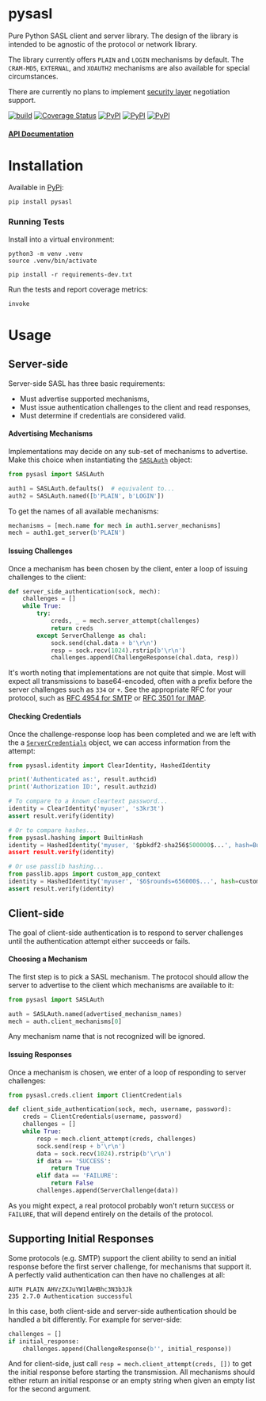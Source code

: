 pysasl
======

Pure Python SASL client and server library. The design of the library is
intended to be agnostic of the protocol or network library.

The library currently offers `PLAIN` and `LOGIN` mechanisms by default. The
`CRAM-MD5`, `EXTERNAL`, and `XOAUTH2` mechanisms are also available for special
circumstances.

There are currently no plans to implement
[security layer](https://datatracker.ietf.org/doc/html/rfc4422#section-3.7)
negotiation support.

[![build](https://github.com/icgood/pysasl/actions/workflows/python-package.yml/badge.svg)](https://github.com/icgood/pysasl/actions/workflows/python-package.yml)
[![Coverage Status](https://coveralls.io/repos/icgood/pysasl/badge.svg?branch=main)](https://coveralls.io/r/icgood/pysasl?branch=main)
[![PyPI](https://img.shields.io/pypi/v/pysasl.svg)](https://pypi.python.org/pypi/pysasl)
[![PyPI](https://img.shields.io/pypi/pyversions/pysasl.svg)](https://pypi.python.org/pypi/pysasl)
[![PyPI](https://img.shields.io/pypi/l/pysasl.svg)](https://pypi.python.org/pypi/pysasl)

#### [API Documentation](https://icgood.github.io/pysasl/)

Installation
============

Available in [PyPi](https://pypi.python.org/):

```
pip install pysasl
```

### Running Tests

Install into a virtual environment:

```
python3 -m venv .venv
source .venv/bin/activate

pip install -r requirements-dev.txt
```

Run the tests and report coverage metrics:

```
invoke
```

Usage
=====

## Server-side

Server-side SASL has three basic requirements:

* Must advertise supported mechanisms,
* Must issue authentication challenges to the client and read responses,
* Must determine if credentials are considered valid.

#### Advertising Mechanisms

Implementations may decide on any sub-set of mechanisms to advertise. Make this
choice when instantiating the [`SASLAuth`][1] object:

```python
from pysasl import SASLAuth

auth1 = SASLAuth.defaults()  # equivalent to...
auth2 = SASLAuth.named([b'PLAIN', b'LOGIN'])
```

To get the names of all available mechanisms:

```python
mechanisms = [mech.name for mech in auth1.server_mechanisms]
mech = auth1.get_server(b'PLAIN')
```

#### Issuing Challenges

Once a mechanism has been chosen by the client, enter a loop of issuing
challenges to the client:

```python
def server_side_authentication(sock, mech):
    challenges = []
    while True:
        try:
            creds, _ = mech.server_attempt(challenges)
            return creds
        except ServerChallenge as chal:
            sock.send(chal.data + b'\r\n')
            resp = sock.recv(1024).rstrip(b'\r\n')
            challenges.append(ChallengeResponse(chal.data, resp))
```

It's worth noting that implementations are not quite that simple. Most will
expect all transmissions to base64-encoded, often with a prefix before the
server challenges such as `334` or `+`. See the appropriate RFC for your
protocol, such as [RFC 4954 for SMTP][3] or [RFC 3501 for IMAP][4].

#### Checking Credentials

Once the challenge-response loop has been completed and we are left with the
a [`ServerCredentials`][2] object, we can access information from the
attempt:

```python
from pysasl.identity import ClearIdentity, HashedIdentity

print('Authenticated as:', result.authcid)
print('Authorization ID:', result.authzid)

# To compare to a known cleartext password...
identity = ClearIdentity('myuser', 's3kr3t')
assert result.verify(identity)

# Or to compare hashes...
from pysasl.hashing import BuiltinHash
identity = HashedIdentity('myuser, '$pbkdf2-sha256$500000$...', hash=BuiltinHash())
assert result.verify(identity)

# Or use passlib hashing...
from passlib.apps import custom_app_context
identity = HashedIdentity('myuser', '$6$rounds=656000$...', hash=custom_app_context)
assert result.verify(identity)
```

## Client-side

The goal of client-side authentication is to respond to server challenges until
the authentication attempt either succeeds or fails.

#### Choosing a Mechanism

The first step is to pick a SASL mechanism. The protocol should allow the server
to advertise to the client which mechanisms are available to it:

```python
from pysasl import SASLAuth

auth = SASLAuth.named(advertised_mechanism_names)
mech = auth.client_mechanisms[0]
```

Any mechanism name that is not recognized will be ignored.

#### Issuing Responses

Once a mechanism is chosen, we enter of a loop of responding to server
challenges:

```python
from pysasl.creds.client import ClientCredentials

def client_side_authentication(sock, mech, username, password):
    creds = ClientCredentials(username, password)
    challenges = []
    while True:
        resp = mech.client_attempt(creds, challenges)
        sock.send(resp + b'\r\n')
        data = sock.recv(1024).rstrip(b'\r\n')
        if data == 'SUCCESS':
            return True
        elif data == 'FAILURE':
            return False
        challenges.append(ServerChallenge(data))
```

As you might expect, a real protocol probably won't return `SUCCESS` or
`FAILURE`, that will depend entirely on the details of the protocol.

## Supporting Initial Responses

Some protocols (e.g. SMTP) support the client ability to send an initial
response before the first server challenge, for mechanisms that support it.
A perfectly valid authentication can then have no challenges at all:

```
AUTH PLAIN AHVzZXJuYW1lAHBhc3N3b3Jk
235 2.7.0 Authentication successful
```

In this case, both client-side and server-side authentication should be
handled a bit differently. For example for server-side:

```python
challenges = []
if initial_response:
    challenges.append(ChallengeResponse(b'', initial_response))
```

And for client-side, just call `resp = mech.client_attempt(creds, [])`
to get the initial response before starting the transmission. All
mechanisms should either return an initial response or an empty string
when given an empty list for the second argument.

[1]: https://icgood.github.io/pysasl/pysasl.html#pysasl.SASLAuth
[2]: https://icgood.github.io/pysasl/pysasl.creds.html#pysasl.creds.server.ServerCredentials
[3]: https://tools.ietf.org/html/rfc4954
[4]: https://tools.ietf.org/html/rfc3501#section-6.2.2
